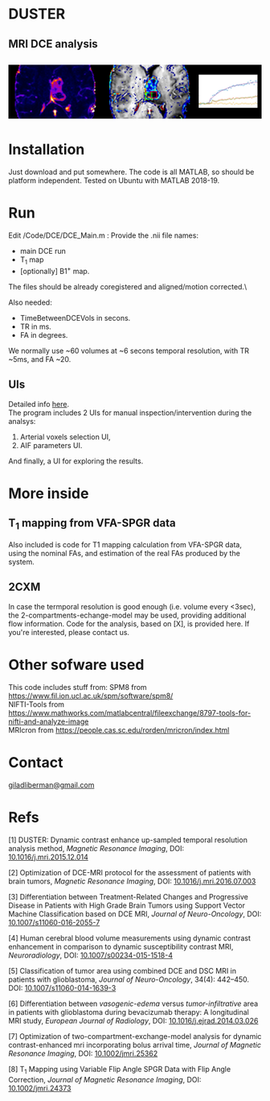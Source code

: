 # DUSTER
MRI DCE analysis
------------------
![Banner](/docs/Banner1.png)
------------------
# Installation
Just download and put somewhere.
The code is all MATLAB, so should be platform independent. Tested on Ubuntu with MATLAB 2018-19.
# Run
Edit /Code/DCE/DCE_Main.m :
Provide the .nii file names: 
* main DCE run
* T<sub>1</sub> map
* \[optionally\] B1<sup>+</sup> map.

The files should be already coregistered and aligned/motion corrected.\

Also needed:
* TimeBetweenDCEVols in secons.
* TR in ms.
* FA in degrees.

We normally use ~60 volumes at ~6 secons temporal resolution, with TR ~5ms, and FA ~20.
## UIs
Detailed info [here](https://giladddd.github.io/DUSTER/UIs.html). \
The program includes 2 UIs for manual inspection/intervention during the analsys:
1. Arterial voxels selection UI,
2. AIF parameters UI.

And finally, a UI for exploring the results.

# More inside
## T<sub>1</sub> mapping from VFA-SPGR data
Also included is code for T1 mapping calculation from VFA-SPGR data, using the nominal FAs, and estimation of the real FAs produced by the system.

## 2CXM
In case the termporal resolution is good enough (i.e. volume every <3sec), the 2-compartments-echange-model may be used, providing additional flow information. Code for the analysis, based on [X], is provided here. If you're interested, please contact us.

# Other sofware used
This code includes stuff from:
SPM8 from https://www.fil.ion.ucl.ac.uk/spm/software/spm8/ \
NIFTI-Tools from https://www.mathworks.com/matlabcentral/fileexchange/8797-tools-for-nifti-and-analyze-image \
MRIcron from https://people.cas.sc.edu/rorden/mricron/index.html

# Contact
giladliberman@gmail.com

# Refs
\[1\] DUSTER: Dynamic contrast enhance up-sampled temporal resolution analysis method, *Magnetic Resonance Imaging*, DOI: [10.1016/j.mri.2015.12.014](http://dx.doi.org/10.1016/j.mri.2015.12.014)

\[2\] Optimization of DCE-MRI protocol for the assessment of patients with brain tumors, *Magnetic Resonance Imaging*, DOI: [10.1016/j.mri.2016.07.003](http://dx.doi.org/10.1016/j.mri.2016.07.003)

\[3\] Differentiation between Treatment-Related Changes and Progressive Disease in Patients with High Grade Brain Tumors using Support Vector Machine Classification based on DCE MRI, *Journal of Neuro-Oncology*, DOI: [10.1007/s11060-016-2055-7](http://dx.doi.org/10.1007/s11060-016-2055-7)

\[4\] Human cerebral blood volume measurements using dynamic contrast enhancement in comparison to dynamic susceptibility contrast MRI, *Neuroradiology*, DOI: [10.1007/s00234-015-1518-4](http://dx.doi.org/10.1007/s00234-015-1518-4)

\[5\] Classification of tumor area using combined DCE and DSC MRI in patients with glioblastoma, *Journal of Neuro-Oncology*, 34(4): 442–450. DOI: [10.1007/s11060-014-1639-3](http://dx.doi.org/10.1007/s11060-014-1639-3)

\[6\] Differentiation between *vasogenic-edema* versus *tumor-infiltrative* area in patients with glioblastoma during bevacizumab therapy: A longitudinal MRI study, *European Journal of Radiology*, DOI: [10.1016/j.ejrad.2014.03.026](http://dx.doi.org/10.1016/j.ejrad.2014.03.026)

\[7\] Optimization of two-compartment-exchange-model analysis for dynamic contrast-enhanced mri incorporating bolus arrival time, *Journal of Magnetic Resonance Imaging*, DOI: [10.1002/jmri.25362](http://dx.doi.org/10.1002/jmri.25362)

\[8\] T<sub>1</sub> Mapping using Variable Flip Angle SPGR Data with Flip Angle Correction, *Journal of Magnetic Resonance Imaging*, DOI: [10.1002/jmri.24373](http://dx.doi.org/10.1002/jmri.24373)

